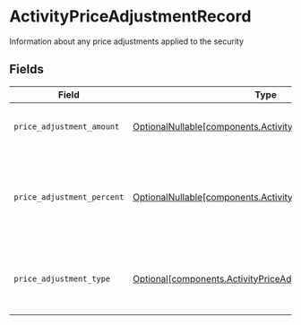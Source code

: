 # ActivityPriceAdjustmentRecord

Information about any price adjustments applied to the security


## Fields

| Field                                                                                                                    | Type                                                                                                                     | Required                                                                                                                 | Description                                                                                                              | Example                                                                                                                  |
| ------------------------------------------------------------------------------------------------------------------------ | ------------------------------------------------------------------------------------------------------------------------ | ------------------------------------------------------------------------------------------------------------------------ | ------------------------------------------------------------------------------------------------------------------------ | ------------------------------------------------------------------------------------------------------------------------ |
| `price_adjustment_amount`                                                                                                | [OptionalNullable[components.ActivityPriceAdjustmentAmount]](../../models/components/activitypriceadjustmentamount.md)   | :heavy_minus_sign:                                                                                                       | Total monetary value of the price_adjustment                                                                             | {<br/>"value": "0.25"<br/>}                                                                                              |
| `price_adjustment_percent`                                                                                               | [OptionalNullable[components.ActivityPriceAdjustmentPercent]](../../models/components/activitypriceadjustmentpercent.md) | :heavy_minus_sign:                                                                                                       | The percent at which the price was adjusted. Expressed as a number from 0.00-100 (rounded to 2 decimals)                 | {<br/>"value": "0.25"<br/>}                                                                                              |
| `price_adjustment_type`                                                                                                  | [Optional[components.ActivityPriceAdjustmentType]](../../models/components/activitypriceadjustmenttype.md)               | :heavy_minus_sign:                                                                                                       | The type of price adjustment being applied by the broker to the net price of the security                                | MARKUP                                                                                                                   |